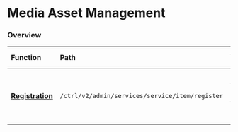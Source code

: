 # Media Asset Management

### Overview

| Function | Path | Short Description |
| :--- | :--- | :--- |
| [**Registration**](registration.md) | `/ctrl/v2/admin/services/service/item/register` | Registration of local or remote assets for later injection. |

#### 

